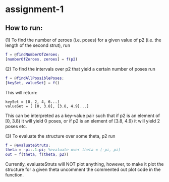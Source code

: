 # assignment-1
## How to run:
(1) To find the number of zeroes (i.e. poses) for a given value of p2 (i.e. the length of the second strut), run
```matlab
f = @findNumberOfZeroes;
[numberOfZeroes, zeroes] = f(p2)
```

(2) To find the intervals over p2 that yield a certain number of poses run
```matlab
f = @findAllPossiblePoses;
[keySet, valueSet] = f()
```
This will return:
```
keySet = [0, 2, 4, 6...]
valueSet = [ [0, 3.8], [3.8, 4.9]...]
```
This can be interpreted as a key-value pair such that if p2 is an element of [0, 3.8) it will yield 0 poses, 
or if p2 is an element of [3.8, 4.9) it will yield 2 poses etc.

(3) To evaluate the structure over some theta, p2 run
```matlab
f = @evaluateStruts;
theta = -pi:.1:pi; %evaluate over theta = [-pi, pi]
out = f(theta, f(theta, p2))
```

Currently, evaluateStruts will NOT plot anything, however, to make it plot the structure for a given theta 
uncomment the commented out plot code in the function.
